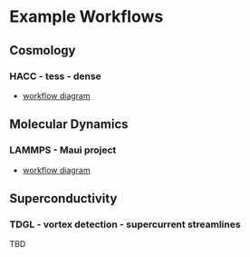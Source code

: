 # Example Workflows

## Cosmology

### HACC - tess - dense

- [workflow diagram](https://bitbucket.org/tpeterka1/decaf/wiki/common-docs/workflows/hacc-workflow.pdf)

## Molecular Dynamics

### LAMMPS - Maui project

- [workflow diagram](https://bitbucket.org/tpeterka1/decaf/wiki/common-docs/workflows/lammps-workflow.pdf)

## Superconductivity

### TDGL - vortex detection - supercurrent streamlines

TBD
